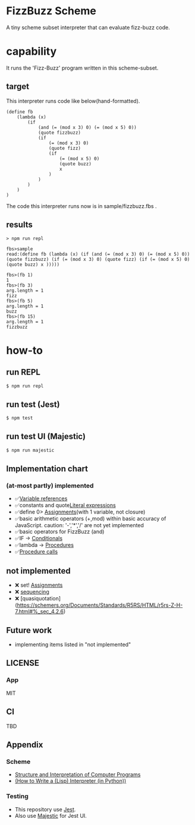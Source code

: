 # FizzBuzz Scheme

A tiny scheme subset interpreter that can evaluate fizz-buzz code.

# capability

It runs the 'Fizz-Buzz' program written in this scheme-subset.

## target

This interpreter runs code like below(hand-formatted).

```
(define fb
	(lambda (x) 
		(if 
			(and (= (mod x 3) 0) (= (mod x 5) 0))
			(quote fizzbuzz)
			(if
				(= (mod x 3) 0)
				(quote fizz)
				(if
					(= (mod x 5) 0)
					(quote buzz)
					x
				)
			)
		)
	)
)
```

The code this interpreter runs now is in sample/fizzbuzz.fbs .

## results

```console
> npm run repl

fbs>sample
read:(define fb (lambda (x) (if (and (= (mod x 3) 0) (= (mod x 5) 0)) (quote fizzbuzz) (if (= (mod x 3) 0) (quote fizz) (if (= (mod x 5) 0) (quote buzz) x )))))

fbs>(fb 1)
1
fbs>(fb 3)
arg.length = 1
fizz
fbs>(fb 5)
arg.length = 1
buzz
fbs>(fb 15)
arg.length = 1
fizzbuzz
```

# how-to

## run REPL

```bash
$ npm run repl
```

## run test (Jest)

```bash
$ npm test
```

## run test UI (Majestic)

```bash
$ npm run majestic
```

## Implementation chart

### (at-most partly) implemented

- ✅[Variable references](https://schemers.org/Documents/Standards/R5RS/HTML/r5rs-Z-H-7.html#%_sec_4.1.1)
- ✅constants and quote[Literal expressions](https://schemers.org/Documents/Standards/R5RS/HTML/r5rs-Z-H-7.html#%_sec_4.1.2)
- ✅define 0> [Assignments](https://schemers.org/Documents/Standards/R5RS/HTML/r5rs-Z-H-7.html#%_sec_4.1.6)(with 1 variable, not closure) 
- ✅basic arithmetic operators (+,mod) within basic accuracy of JavaScript. caution: '-','*','/' are not yet implemented
- ✅basic operators for FizzBuzz (and)
- ✅IF -> [Conditionals](https://schemers.org/Documents/Standards/R5RS/HTML/r5rs-Z-H-7.html#%_sec_4.1.5)
- ✅lambda -> [Procedures](https://schemers.org/Documents/Standards/R5RS/HTML/r5rs-Z-H-7.html#%_sec_4.1.4)
- ✅[Procedure calls](https://schemers.org/Documents/Standards/R5RS/HTML/r5rs-Z-H-7.html#%_sec_4.1.3)

## not implemented

- ❌ set! [Assignments](https://schemers.org/Documents/Standards/R5RS/HTML/r5rs-Z-H-7.html#%_sec_4.2.3)
- ❌ [sequencing](https://schemers.org/Documents/Standards/R5RS/HTML/r5rs-Z-H-7.html#%_sec_4.2.3)
- ❌ [quasiquotation] (https://schemers.org/Documents/Standards/R5RS/HTML/r5rs-Z-H-7.html#%_sec_4.2.6)

## Future work

- implementing items listed in "not implemented"

## LICENSE

### App
MIT

## CI

TBD

## Appendix

### Scheme

- [ Structure and Interpretation of Computer Programs](https://mitpress.mit.edu/sites/default/files/sicp/index.html)
- [(How to Write a (Lisp) Interpreter (in Python))](http://norvig.com/lispy.html)

### Testing

- This repository use [Jest](https://jestjs.io/).
- Also use [Majestic](https://github.com/Raathigesh/majestic) for Jest UI.
